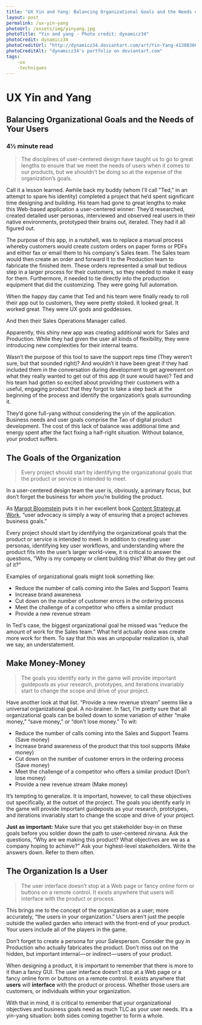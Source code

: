 ```yaml
---
title: "UX Yin and Yang: Balancing Organizational Goals and the Needs of Your Users"
layout: post
permalink: /ux-yin-yang
photoUrl: /assets/img/yinyang.jpg
photoTitle: "Yin and yang - Photo credit: dynamicz34"
photoCredit: dynamicz34
photoCreditUrl: "http://dynamicz34.deviantart.com/art/Yin-Yang-413083660"
photoCreditAlt: "dynamicz34's portfolio on deviantart.com"
tags:
    -ux
    -techniques
---
```


# UX Yin and Yang

## Balancing Organizational Goals and the Needs of Your Users

### 4&frac12; minute read

> The disciplines of user-centered design have taught us to go to great lengths to ensure that we meet the needs of users when it comes to our products, but we shouldn’t be doing so at the expense of the organization’s goals.

Call it a lesson learned. Awhile back my buddy (whom I'll call "Ted," in an attempt to spare his identity) completed a project that he’d spent significant time designing and building. His team had gone to great lengths to make this Web-based application a user-centered winner: They’d researched, created detailed user personas, interviewed and observed real users in their native environments, prototyped their brains out, iterated. They had it all figured out.

The purpose of this app, in a nutshell, was to replace a manual process whereby customers would create custom orders on paper forms or PDFs and either fax or email them to his company's Sales team. The Sales team would then create an order and forward it to the Production team to fabricate the finished item. These orders represented a small but tedious step in a larger process for their customers, so they needed to make it easy for them. Furthermore, it needed to tie directly into the production equipment that did the customizing. They were going full automation.

When the happy day came that Ted and his team were finally ready to roll their app out to customers, they were pretty stoked. It looked great. It worked great. They were UX gods and goddesses.

And then their Sales Operations Manager called.

Apparently, this shiny new app was creating additional work for Sales and Production. While they had given the user all kinds of flexibility, they were introducing new complexities for their internal teams.

Wasn’t the purpose of this tool to save the support reps time (They weren’t sure, but that sounded right)? And wouldn’t it have been great if they had included them in the conversation during development to get agreement on what they really wanted to get out of this app (it sure would have)? Ted and his team had gotten so excited about providing their customers with a useful, engaging product that they forgot to take a step back at the beginning of the process and identify the organization’s goals surrounding it.

They’d gone full-yang without considering the yin of the application. Business needs and user goals comprise the Tao of digital product development. The cost of this lack of balance was additional time and energy spent after the fact fixing a half-right situation. Without balance, your product suffers.

## The Goals of the Organization

> Every project should start by identifying the organizational goals that the product or service is intended to meet.

In a user-centered design team the user is, obviously, a primary focus, but don’t forget the business for whom you’re building the product.

As [Margot Bloomstein][1] puts it in her excellent book [Content Strategy at Work][2], “user advocacy is simply a way of ensuring that a project achieves business goals.”

Every project should start by identifying the organizational goals that the product or service is intended to meet. In addition to creating user personas, identifying key user workflows, and understanding where the product fits into the user’s larger world-view, it is critical to answer the questions, “Why is my company or client building this? What do they get out of it?”

Examples of organizational goals might look something like:

- Reduce the number of calls coming into the Sales and Support Teams
- Increase brand awareness
- Cut down on the number of customer errors in the ordering process
- Meet the challenge of a competitor who offers a similar product
- Provide a new revenue stream

In Ted's case, the biggest organizational goal he missed was “reduce the amount of work for the Sales team.” What he’d actually done was create more work for them. To say that this was an unpopular realization is, shall we say, an understatement.

## Make Money-Money

> The goals you identify early in the game will provide important guideposts as your research, prototypes, and iterations invariably start to change the scope and drive of your project.

Have another look at that list. “Provide a new revenue stream” seems like a universal organizational goal. A no-brainer. In fact, I’m pretty sure that all organizational goals can be boiled down to some variation of either “make money,” “save money,” or “don’t lose money.” To wit:

- Reduce the number of calls coming into the Sales and Support Teams (Save money)
- Increase brand awareness of the product that this tool supports (Make money)
- Cut down on the number of customer errors in the ordering process (Save money)
- Meet the challenge of a competitor who offers a similar product (Don’t lose money)
- Provide a new revenue stream (Make money)

It’s tempting to generalize. It is important, however, to call these objectives out specifically, at the outset of the project. The goals you identify early in the game will provide important guideposts as your research, prototypes, and iterations invariably start to change the scope and drive of your project.

**Just as important:** Make sure that you get stakeholder buy-in on these goals before you soldier down the path to user-centered nirvana. Ask the questions, “Why are we making this product? What objectives are we as a company hoping to achieve?” Ask your highest-level stakeholders. Write the answers down. Refer to them often.

## The Organization Is a User 

> The user interface doesn’t stop at a Web page or fancy online form or buttons on a remote control. It exists anywhere that users will interface with the product or process.

This brings me to the concept of the organization as a user; more accurately, “the users in your organization.” Users aren’t just the people outside the walled garden who interact with the front-end of your product. Your users include all of the players in the game.

Don’t forget to create a persona for your Salesperson. Consider the guy in Production who actually fabricates the product. Don’t miss out on the hidden, but important internal — or indirect — users of your product.

When designing a product, it is important to remember that there is more to it than a fancy GUI. The user interface doesn’t stop at a Web page or a fancy online form or buttons on a remote control. It exists anywhere that **users** will **interface** with the product or process. Whether those users are customers, or individuals within your organization.

With that in mind, it is critical to remember that your organizational objectives and business goals need as much TLC as your user needs. It’s a yin-yang situation: both sides coming together to form a whole.

[1]:	https://twitter.com/mbloomstein "Margot Bloomstein on Twitter"
[2]:	http://appropriateinc.com/book/ "Content Strategy at Work, by Margot Bloomstein"